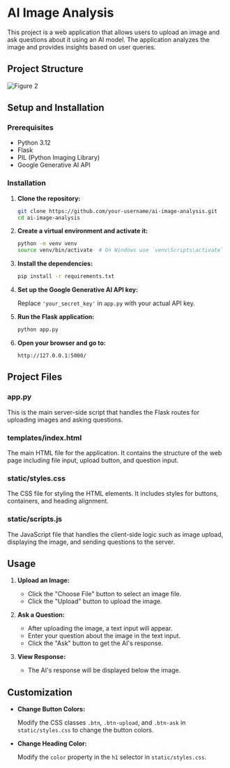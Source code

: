# AI Image Analysis

This project is a web application that allows users to upload an image and ask questions about it using an AI model. The application analyzes the image and provides insights based on user queries.

## Project Structure
![Figure 2](https://raw.githubusercontent.com/udayaKherath/Generative_AI/edit/main/Get_insights_from_Visuals/ps.png)




## Setup and Installation

### Prerequisites

- Python 3.12
- Flask
- PIL (Python Imaging Library)
- Google Generative AI API

### Installation

1. **Clone the repository:**

    ```sh
    git clone https://github.com/your-username/ai-image-analysis.git
    cd ai-image-analysis
    ```

2. **Create a virtual environment and activate it:**

    ```sh
    python -m venv venv
    source venv/bin/activate  # On Windows use `venv\Scripts\activate`
    ```

3. **Install the dependencies:**

    ```sh
    pip install -r requirements.txt
    ```

4. **Set up the Google Generative AI API key:**

    Replace `'your_secret_key'` in `app.py` with your actual API key.

5. **Run the Flask application:**

    ```sh
    python app.py
    ```

6. **Open your browser and go to:**

    ```
    http://127.0.0.1:5000/
    ```

## Project Files

### app.py

This is the main server-side script that handles the Flask routes for uploading images and asking questions.

### templates/index.html

The main HTML file for the application. It contains the structure of the web page including file input, upload button, and question input.

### static/styles.css

The CSS file for styling the HTML elements. It includes styles for buttons, containers, and heading alignment.

### static/scripts.js

The JavaScript file that handles the client-side logic such as image upload, displaying the image, and sending questions to the server.

## Usage

1. **Upload an Image:**

    - Click the "Choose File" button to select an image file.
    - Click the "Upload" button to upload the image.

2. **Ask a Question:**

    - After uploading the image, a text input will appear.
    - Enter your question about the image in the text input.
    - Click the "Ask" button to get the AI's response.

3. **View Response:**

    - The AI's response will be displayed below the image.

## Customization

- **Change Button Colors:**
  
  Modify the CSS classes `.btn`, `.btn-upload`, and `.btn-ask` in `static/styles.css` to change the button colors.

- **Change Heading Color:**
  
  Modify the `color` property in the `h1` selector in `static/styles.css`.


